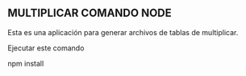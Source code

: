 
## MULTIPLICAR COMANDO NODE

Esta es una aplicación para generar archivos de tablas de multiplicar.

Ejecutar este comando 

npm install